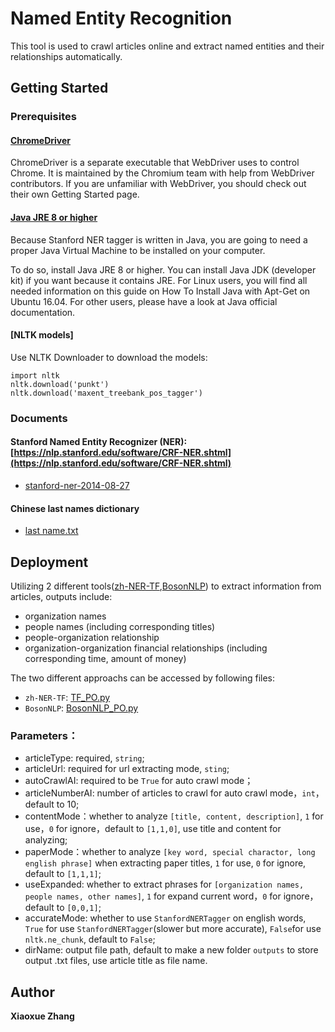# Named Entity Recognition
This tool is used to crawl articles online and extract named entities and their relationships automatically.


## Getting Started


### Prerequisites

#### [ChromeDriver](https://github.com/SeleniumHQ/selenium/wiki/ChromeDriver)

ChromeDriver is a separate executable that WebDriver uses to control Chrome. It is maintained by the Chromium team with help from WebDriver contributors. If you are unfamiliar with WebDriver, you should check out their own Getting Started page.



#### [Java JRE 8 or higher](https://blog.sicara.com/train-ner-model-with-nltk-stanford-tagger-english-french-german-6d90573a9486)

Because Stanford NER tagger is written in Java, you are going to need a proper Java Virtual Machine to be installed on your computer.

To do so, install Java JRE 8 or higher. You can install Java JDK (developer kit) if you want because it contains JRE. For Linux users, you will find all needed information on this guide on How To Install Java with Apt-Get on Ubuntu 16.04. For other users, please have a look at Java official documentation.


#### [NLTK models]
Use NLTK Downloader to download the models: 
```
import nltk
nltk.download('punkt')
nltk.download('maxent_treebank_pos_tagger')
```
### Documents


#### Stanford Named Entity Recognizer (NER): [https://nlp.stanford.edu/software/CRF-NER.shtml](https://nlp.stanford.edu/software/CRF-NER.shtml)

* [stanford-ner-2014-08-27](https://github.com/chainn/synced_datalab/edit/master/Xiaoxue/NER/docs/stanford-ner-2014-08-27) 


#### Chinese last names dictionary

* [last name.txt](https://github.com/chainn/synced_datalab/edit/master/Xiaoxue/NER/docs/last%20name.txt) 



## Deployment
Utilizing 2 different tools([zh-NER-TF](https://github.com/Determined22/zh-NER-TF),[BosonNLP](https://bosonnlp.com/)) to extract information from articles, outputs include: 
* organization names
* people names (including corresponding titles)
* people-organization relationship
* organization-organization financial relationships (including corresponding time, amount of money)

The two different approachs can be accessed by following files: 
* ```zh-NER-TF```: [TF_PO.py](https://github.com/chainn/synced_datalab/edit/master/Xiaoxue/NER/TF_PO.py)
* ```BosonNLP```: [BosonNLP_PO.py](https://github.com/chainn/synced_datalab/edit/master/Xiaoxue/NER/BosonNLP_PO.py)

### Parameters：

* articleType: required, ```string```;
* articleUrl: required for url extracting mode, ```sting```;
* autoCrawlAI: required to be ```True``` for auto crawl mode；
* articleNumberAI: number of articles to crawl for auto crawl mode，```int```，default to 10;
* contentMode：whether to analyze ```[title, content, description]```, ```1``` for use，```0``` for ignore，default to ```[1,1,0]```, use title and content for analyzing;
* paperMode：whether to analyze ```[key word, special charactor, long english phrase]``` when extracting paper titles, ```1``` for use, ```0``` for ignore, default to ```[1,1,1]```;
* useExpanded: whether to extract phrases for ```[organization names, people names, other names]```, ```1``` for expand current word，```0``` for ignore，default to ```[0,0,1]```;
* accurateMode: whether to use ```StanfordNERTagger``` on english words, ```True``` for use ```StanfordNERTagger```(slower but more accurate), ```False```for use ```nltk.ne_chunk```, default to ```False```;
* dirName: output file path, default to make a new folder ```outputs``` to store output .txt files, use article title as file name.

## Author

**Xiaoxue Zhang** 
